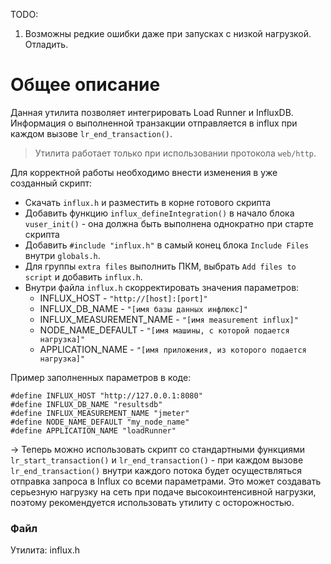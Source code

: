 TODO:
1. Возможны редкие ошибки даже при запусках с низкой нагрузкой. Отладить.

# Общее описание
Данная утилита позволяет интегрировать Load Runner и InfluxDB. Информация о выполненной транзакции отправляется в influx при каждом вызове `lr_end_transaction()`.
> Утилита работает только при использовании протокола `web/http`.

Для корректной работы необходимо внести изменения в уже созданный скрипт:

- Скачать `influx.h` и разместить в корне готового скрипта
- Добавить функцию `influx_defineIntegration()` в начало блока `vuser_init()` - она должна быть выполнена однократно при старте скрипта
- Добавить `#include "influx.h"` в самый конец блока `Include Files` внутри `globals.h`.
- Для группы `extra files` выполнить ПКМ, выбрать `Add files to script` и добавить `influx.h`.
- Внутри файла `influx.h` скорректировать значения параметров: 
  - INFLUX_HOST - `"http://[host]:[port]"`
  - INFLUX_DB_NAME - `"[имя базы данных инфлюкс]"`
  - INFLUX_MEASUREMENT_NAME - `"[имя measurement influx]"`
  - NODE_NAME_DEFAULT - `"[имя машины, с которой подается нагрузка]"`
  - APPLICATION_NAME - `"[имя приложения, из которого подается нагрузка]"`

Пример заполненных параметров в коде:
```
#define INFLUX_HOST "http://127.0.0.1:8080"
#define INFLUX_DB_NAME "resultsdb"
#define INFLUX_MEASUREMENT_NAME "jmeter"
#define NODE_NAME_DEFAULT "my_node_name"
#define APPLICATION_NAME "loadRunner"
```
-> Теперь можно использовать скрипт со стандартными функциями `lr_start_transaction()` и `lr_end_transaction()` - при каждом вызове `lr_end_transaction()` внутри каждого потока будет осуществляться отправка запроса в Influx со всеми параметрами. Это может создавать серьезную нагрузку на сеть при подаче высокоинтенсивной нагрузки, поэтому рекомендуется использовать утилиту с осторожностью.

### Файл
Утилита: influx.h
